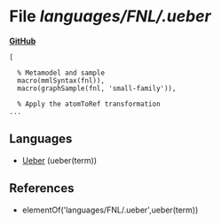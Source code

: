 # File _languages/FNL/.ueber_
**[GitHub](https://github.com/softlang/yas/blob/master/languages/FNL/.ueber)**
```
[

  % Metamodel and sample
  macro(mmlSyntax(fnl)),
  macro(graphSample(fnl, 'small-family')),

  % Apply the atomToRef transformation
...
```

## Languages
* [Ueber](../languages/Ueber.md) (ueber(term))

## References
* elementOf('languages/FNL/.ueber',ueber(term))
